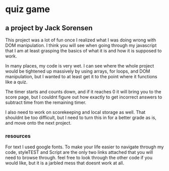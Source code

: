 # quiz game

## a project by Jack Sorensen

This project was a lot of fun once I realized what I was doing wrong with DOM manipulation. I think you will see when going through my javascript that I am at least grasping the basics of what it is and how it is supposed to work. 

In many places, my code is very wet. I can see where the whole project would be tightened up massively by using arrays, for loops, and DOM manipulation, but I wanted to at least get it to the point where it functions like a quiz.

The timer starts and counts down, and if it reaches 0 it will bring you to the score page, but I couldnt figure out how exactly to get incorrect answers to subtract time from the remaining timer.

I also need to work on scorekeeping and local storage as well. That shouldnt be too difficult, but I need to turn this in for a better grade as is, and move onto the next project. 

### resources

For text I used google fonts. To make your life easier to navigate through my code, styleTEST and Script are the only two links attached that you will need to browse through. feel free to look through the other code if you would like, but it is a jarbled mess that doesnt work at all.